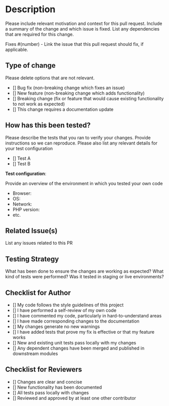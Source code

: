 # Description

Please include relevant motivation and context for this pull request.
Include a summary of the change and which issue is fixed.
List any dependencies that are required for this change.

Fixes #(number) - Link the issue that this pull request should fix, if applicable.

## Type of change

Please delete options that are not relevant.

- [] Bug fix (non-breaking change which fixes an issue)
- [] New feature (non-breaking change which adds functionality)
- [] Breaking change (fix or feature that would cause existing functionality to not work as expected)
- [] This change requires a documentation update

## How has this been tested?

Please describe the tests that you ran to verify your changes. Provide instructions so we can reproduce. Please also list any relevant details for your test configuration
- [] Test A
- [] Test B

**Test configuration**:

Provide an overview of the environment in which you tested your own code
* Browser:
* OS:
* Network:
* PHP version:
* etc.

## Related Issue(s)
List any issues related to this PR

## Testing Strategy
What has been done to ensure the changes are working as expected? What kind of tests were performed? Was it tested in staging or live environments?

## Checklist for Author
- [] My code follows the style guidelines of this project
- [] I have performed a self-review of my own code
- [] I have commented my code, particularly in hard-to-understand areas
- [] I have made corresponding changes to the documentation
- [] My changes generate no new warnings
- [] I have added tests that prove my fix is effective or that my feature works
- [] New and existing unit tests pass locally with my changes
- [] Any dependent changes have been merged and published in downstream modules

## Checklist for Reviewers
- [] Changes are clear and concise
- [] New functionality has been documented
- [] All tests pass locally with changes
- [] Reviewed and approved by at least one other contributor
